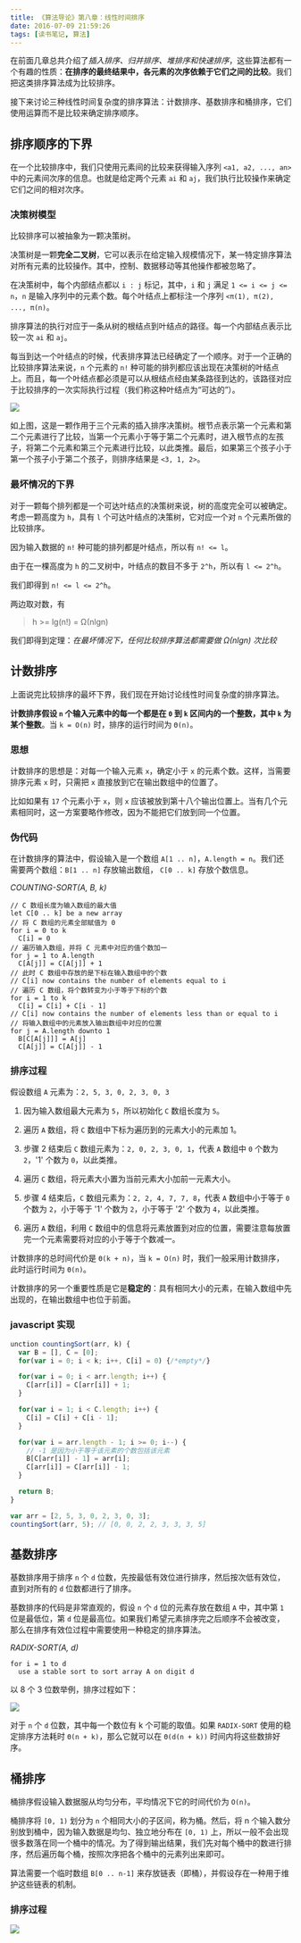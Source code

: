 ```yaml
---
title: 《算法导论》第八章：线性时间排序
date: 2016-07-09 21:59:26
tags: [读书笔记, 算法]
---
```


在前面几章总共介绍了*插入排序、归并排序、堆排序和快速排序*，这些算法都有一个有趣的性质：**在排序的最终结果中，各元素的次序依赖于它们之间的比较**。我们把这类排序算法成为比较排序。

接下来讨论三种线性时间复杂度的排序算法：计数排序、基数排序和桶排序，它们使用运算而不是比较来确定排序顺序。

<!-- more -->

## 排序顺序的下界
在一个比较排序中，我们只使用元素间的比较来获得输入序列 `<a1, a2, ..., an>` 中的元素间次序的信息。也就是给定两个元素 `ai` 和 `aj`，我们执行比较操作来确定它们之间的相对次序。

### 决策树模型
比较排序可以被抽象为一颗决策树。

决策树是一颗**完全二叉树**，它可以表示在给定输入规模情况下，某一特定排序算法对所有元素的比较操作。其中，控制、数据移动等其他操作都被忽略了。

在决策树中，每个内部结点都以 `i : j` 标记，其中，`i` 和 `j` 满足 `1 <= i <= j <= n`，`n` 是输入序列中的元素个数。每个叶结点上都标注一个序列 `<π(1), π(2), ..., π(n)`。

排序算法的执行对应于一条从树的根结点到叶结点的路径。每一个内部结点表示比较一次 `ai` 和 `aj`。

每当到达一个叶结点的时候，代表排序算法已经确定了一个顺序。对于一个正确的比较排序算法来说，`n` 个元素的 `n!` 种可能的排列都应该出现在决策树的叶结点上。而且，每一个叶结点都必须是可以从根结点经由某条路径到达的，该路径对应于比较排序的一次实际执行过程（我们称这种叶结点为“可达的”）。

![](http://7xo08n.com1.z0.glb.clouddn.com/blog/Introduction-to-Algorithms-8/01.png)

如上图，这是一颗作用于三个元素的插入排序决策树。根节点表示第一个元素和第二个元素进行了比较，当第一个元素小于等于第二个元素时，进入根节点的左孩子，将第二个元素和第三个元素进行比较，以此类推。最后，如果第三个孩子小于第一个孩子小于第二个孩子，则排序结果是 `<3, 1, 2>`。

### 最坏情况的下界

对于一颗每个排列都是一个可达叶结点的决策树来说，树的高度完全可以被确定。考虑一颗高度为 `h`，具有 `l` 个可达叶结点的决策树，它对应一个对 `n` 个元素所做的比较排序。

因为输入数据的 `n!` 种可能的排列都是叶结点，所以有 `n! <= l`。

由于在一棵高度为 `h` 的二叉树中，叶结点的数目不多于 `2^h`，所以有 `l <= 2^h`。

我们即得到 `n! <= l <= 2^h`。

两边取对数，有

> h >= lg(n!) = Ω(nlgn)

我们即得到定理：*在最坏情况下，任何比较排序算法都需要做 Ω(nlgn) 次比较*

## 计数排序

上面说完比较排序的最坏下界，我们现在开始讨论线性时间复杂度的排序算法。

**计数排序假设 `n` 个输入元素中的每一个都是在 `0` 到 `k` 区间内的一个整数，其中 `k` 为某个整数**。当 `k = O(n)` 时，排序的运行时间为 `Θ(n)`。

### 思想

计数排序的思想是：对每一个输入元素 `x`，确定小于 `x` 的元素个数。这样，当需要排序元素 `x` 时，只需把 `x` 直接放到它在输出数组中的位置了。

比如如果有 `17` 个元素小于 `x`，则 `x` 应该被放到第十八个输出位置上。当有几个元素相同时，这一方案要略作修改，因为不能把它们放到同一个位置。

### 伪代码

在计数排序的算法中，假设输入是一个数组 `A[1 .. n]`，`A.length = n`。我们还需要两个数组：`B[1 .. n]` 存放输出数组， `C[0 .. k]` 存放个数信息。

*COUNTING-SORT(A, B, k)*
```
// C 数组长度为输入数组的最大值
let C[0 .. k] be a new array
// 将 C 数组的元素全部赋值为 0
for i = 0 to k
  C[i] = 0
// 遍历输入数组，并将 C 元素中对应的值个数加一
for j = 1 to A.length
  C[A[j]] = C[A[j]] + 1
// 此时 C 数组中存放的是下标在输入数组中的个数
// C[i] now contains the number of elements equal to i
// 遍历 C 数组，将个数转变为小于等于下标的个数
for i = 1 to k
  C[i] = C[i] + C[i - 1]
// C[i] now contains the number of elements less than or equal to i
// 将输入数组中的元素放入输出数组中对应的位置
for j = A.length downto 1
  B[C[A[j]]] = A[j]
  C[A[j]] = C[A[j]] - 1
```

### 排序过程

假设数组 `A` 元素为：`2, 5, 3, 0, 2, 3, 0, 3`

1) 因为输入数组最大元素为 `5`，所以初始化 `C` 数组长度为 `5`。

2) 遍历 `A` 数组，将 `C` 数组中下标为遍历到的元素大小的元素加 1。

3) 步骤 2 结束后 `C` 数组元素为：`2, 0, 2, 3, 0, 1`，代表 `A` 数组中 `0` 个数为 `2`，'1' 个数为 `0`，以此类推。

4) 遍历 `C` 数组，将元素大小置为当前元素大小加前一元素大小。

5) 步骤 4 结束后，`C` 数组元素为：`2, 2, 4, 7, 7, 8`，代表 `A` 数组中小于等于 `0` 个数为 `2`，小于等于 '1' 个数为 `2`，小于等于 '2' 个数为 `4`，以此类推。

6) 遍历 `A` 数组，利用 `C` 数组中的信息将元素放置到对应的位置，需要注意每放置完一个元素需要将对应的小于等于个数减一。

计数排序的总时间代价是 `Θ(k + n)`，当 `k = O(n)` 时，我们一般采用计数排序，此时运行时间为 `Θ(n)`。

计数排序的另一个重要性质是它是**稳定的**：具有相同大小的元素，在输入数组中先出现的，在输出数组中也位于前面。

### javascript 实现
```javascript
unction countingSort(arr, k) {
  var B = [], C = [0];
  for(var i = 0; i < k; i++, C[i] = 0) {/*empty*/}

  for(var i = 0; i < arr.length; i++) {
    C[arr[i]] = C[arr[i]] + 1;
  }

  for(var i = 1; i < C.length; i++) {
    C[i] = C[i] + C[i - 1];
  }

  for(var i = arr.length - 1; i >= 0; i--) {
    // -1 是因为小于等于该元素的个数包括该元素
    B[C[arr[i]] - 1] = arr[i];
    C[arr[i]] = C[arr[i]] - 1;
  }

  return B;
}

var arr = [2, 5, 3, 0, 2, 3, 0, 3];
countingSort(arr, 5); // [0, 0, 2, 2, 3, 3, 3, 5]
```

## 基数排序

基数排序用于排序 `n` 个 `d` 位数，先按最低有效位进行排序，然后按次低有效位，直到对所有的 `d` 位数都进行了排序。

基数排序的代码是非常直观的，假设 `n` 个 `d` 位的元素存放在数组 `A` 中，其中第 `1` 位是最低位，第 `d` 位是最高位。如果我们希望元素排序完之后顺序不会被改变，那么在排序有效位过程中需要使用一种稳定的排序算法。

*RADIX-SORT(A, d)*
```
for i = 1 to d
  use a stable sort to sort array A on digit d
```

以 8 个 3 位数举例，排序过程如下：

![](http://7xo08n.com1.z0.glb.clouddn.com/blog/Introduction-to-Algorithms-8/02.jpg)

对于 `n` 个 `d` 位数，其中每一个数位有 k 个可能的取值。如果 `RADIX-SORT` 使用的稳定排序方法耗时 `Θ(n + k)`，那么它就可以在 `Θ(d(n + k))` 时间内将这些数排好序。

## 桶排序

桶排序假设输入数据服从均匀分布，平均情况下它的时间代价为 `O(n)`。

桶排序将 `[0, 1)` 划分为 `n` 个相同大小的子区间，称为桶。然后，将 n 个输入数分别放到桶中，因为输入数据是均匀、独立地分布在 `[0, 1)` 上，所以一般不会出现很多数落在同一个桶中的情况。为了得到输出结果，我们先对每个桶中的数进行排序，然后遍历每个桶，按照次序把各个桶中的元素列出来即可。

算法需要一个临时数组 `B[0 .. n-1]` 来存放链表（即桶），并假设存在一种用于维护这些链表的机制。

### 排序过程
![](http://7xo08n.com1.z0.glb.clouddn.com/blog/Introduction-to-Algorithms-8/03.jpg)
